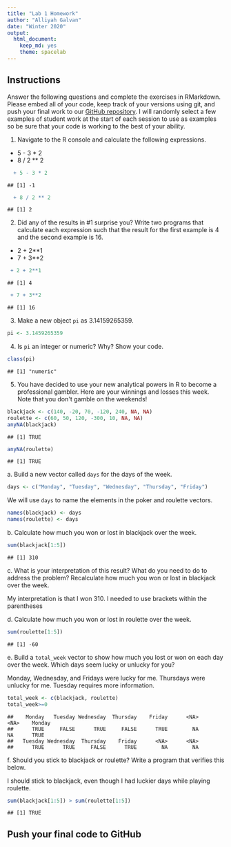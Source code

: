 ```yaml
---
title: "Lab 1 Homework"
author: "Alliyah Galvan"
date: "Winter 2020"
output:
  html_document: 
    keep_md: yes
    theme: spacelab
---
```


## Instructions
Answer the following questions and complete the exercises in RMarkdown. Please embed all of your code, keep track of your versions using git, and push your final work to our [GitHub repository](https://github.com/FRS417-DataScienceBiologists). I will randomly select a few examples of student work at the start of each session to use as examples so be sure that your code is working to the best of your ability.  

1. Navigate to the R console and calculate the following expressions.  
  + 5 - 3 * 2  
  + 8 / 2 ** 2  

```r
  + 5 - 3 * 2  
```

```
## [1] -1
```

```r
  + 8 / 2 ** 2
```

```
## [1] 2
```
  
2. Did any of the results in #1 surprise you? Write two programs that calculate each expression such that the result for the first example is 4 and the second example is 16.  

 + 2 + 2**1
 + 7 + 3**2

```r
 + 2 + 2**1
```

```
## [1] 4
```

```r
 + 7 + 3**2
```

```
## [1] 16
```
  

3. Make a new object `pi` as 3.14159265359.  

```r
pi <- 3.1459265359
```

4. Is `pi` an integer or numeric? Why? Show your code.  

```r
class(pi)
```

```
## [1] "numeric"
```

5. You have decided to use your new analytical powers in R to become a professional gambler. Here are your winnings and losses this week. Note that you don't gamble on the weekends!  

```r
blackjack <- c(140, -20, 70, -120, 240, NA, NA)
roulette <- c(60, 50, 120, -300, 10, NA, NA)
anyNA(blackjack)
```

```
## [1] TRUE
```

```r
anyNA(roulette)
```

```
## [1] TRUE
```

a. Build a new vector called `days` for the days of the week. 

```r
days <- c("Monday", "Tuesday", "Wednesday", "Thursday", "Friday")
```


We will use `days` to name the elements in the poker and roulette vectors.

```r
names(blackjack) <- days
names(roulette) <- days
```

b. Calculate how much you won or lost in blackjack over the week.  

```r
sum(blackjack[1:5])
```

```
## [1] 310
```


c. What is your interpretation of this result? What do you need to do to address the problem? Recalculate how much you won or lost in blackjack over the week.  

My interpretation is that I won 310. I needed to use brackets within the parentheses

d. Calculate how much you won or lost in roulette over the week.  

```r
sum(roulette[1:5])
```

```
## [1] -60
```


e. Build a `total_week` vector to show how much you lost or won on each day over the week. Which days seem lucky or unlucky for you?

Monday, Wednesday, and Fridays were lucky for me. Thursdays were unlucky for me. Tuesday requires more information.

```r
total_week <- c(blackjack, roulette)
total_week>=0
```

```
##    Monday   Tuesday Wednesday  Thursday    Friday      <NA>      <NA>    Monday 
##      TRUE     FALSE      TRUE     FALSE      TRUE        NA        NA      TRUE 
##   Tuesday Wednesday  Thursday    Friday      <NA>      <NA> 
##      TRUE      TRUE     FALSE      TRUE        NA        NA
```


f. Should you stick to blackjack or roulette? Write a program that verifies this below.  

I should stick to blackjack, even though I had luckier days while playing roulette.

```r
sum(blackjack[1:5]) > sum(roulette[1:5])
```

```
## [1] TRUE
```


## Push your final code to GitHub
